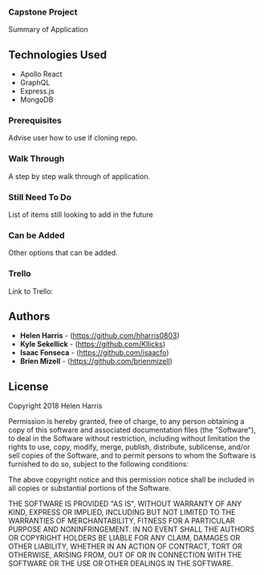 ### Capstone Project

Summary of Application 

## Technologies Used 

* Apollo React
* GraphQL
* Express.js
* MongoDB

### Prerequisites

Advise user how to use if cloning repo. 

### Walk Through 

A step by step walk through of application. 


### Still Need To Do 

List of items still looking to add in the future 


### Can be Added 

Other options that can be added. 

### Trello 

Link to Trello: 

## Authors

* **Helen Harris** - (https://github.com/hharris0803)
* **Kyle Sekellick** - (https://github.com/Kllicks)
* **Isaac Fonseca** - (https://github.com/isaacfo)
* **Brien Mizell** - (https://github.com/brienmizell)

## License
Copyright 2018 Helen Harris

Permission is hereby granted, free of charge, to any person obtaining a copy of this software and associated documentation files (the "Software"), to deal in the Software without restriction, including without limitation the rights to use, copy, modify, merge, publish, distribute, sublicense, and/or sell copies of the Software, and to permit persons to whom the Software is furnished to do so, subject to the following conditions:

The above copyright notice and this permission notice shall be included in all copies or substantial portions of the Software.

THE SOFTWARE IS PROVIDED "AS IS", WITHOUT WARRANTY OF ANY KIND, EXPRESS OR IMPLIED, INCLUDING BUT NOT LIMITED TO THE WARRANTIES OF MERCHANTABILITY, FITNESS FOR A PARTICULAR PURPOSE AND NONINFRINGEMENT. IN NO EVENT SHALL THE AUTHORS OR COPYRIGHT HOLDERS BE LIABLE FOR ANY CLAIM, DAMAGES OR OTHER LIABILITY, WHETHER IN AN ACTION OF CONTRACT, TORT OR OTHERWISE, ARISING FROM, OUT OF OR IN CONNECTION WITH THE SOFTWARE OR THE USE OR OTHER DEALINGS IN THE SOFTWARE.